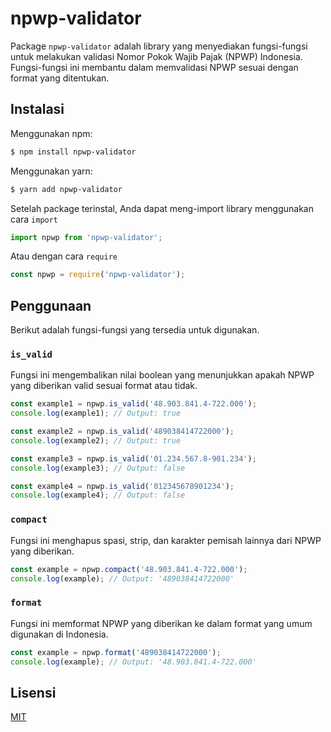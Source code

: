 # npwp-validator

Package `npwp-validator` adalah library yang menyediakan fungsi-fungsi untuk melakukan validasi Nomor Pokok Wajib Pajak (NPWP) Indonesia. Fungsi-fungsi ini membantu dalam memvalidasi NPWP sesuai dengan format yang ditentukan.

## Instalasi

Menggunakan npm:

```bash
$ npm install npwp-validator
```

Menggunakan yarn:

```bash
$ yarn add npwp-validator
```

Setelah package terinstal, Anda dapat meng-import library menggunakan cara `import`

```js
import npwp from 'npwp-validator';
```

Atau dengan cara `require`

```js
const npwp = require('npwp-validator');
```

## Penggunaan

Berikut adalah fungsi-fungsi yang tersedia untuk digunakan.

### `is_valid`
Fungsi ini mengembalikan nilai boolean yang menunjukkan apakah NPWP yang diberikan valid sesuai format atau tidak.

```js
const example1 = npwp.is_valid('48.903.841.4-722.000');
console.log(example1); // Output: true

const example2 = npwp.is_valid('489038414722000');
console.log(example2); // Output: true

const example3 = npwp.is_valid('01.234.567.8-901.234');
console.log(example3); // Output: false

const example4 = npwp.is_valid('012345678901234');
console.log(example4); // Output: false
```

### `compact`
Fungsi ini menghapus spasi, strip, dan karakter pemisah lainnya dari NPWP yang diberikan.

```js
const example = npwp.compact('48.903.841.4-722.000');
console.log(example); // Output: '489038414722000'
```

### `format`
Fungsi ini memformat NPWP yang diberikan ke dalam format yang umum digunakan di Indonesia.

```js
const example = npwp.format('489038414722000');
console.log(example); // Output: '48.903.841.4-722.000'
```

## Lisensi

[MIT](https://github.com/ibamibrhm/npwp-validator/blob/master/LICENSE)

